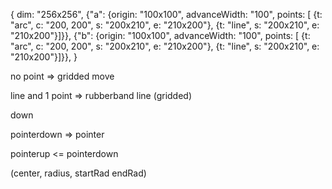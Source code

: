 {
  dim: "256x256",
  {"a": {origin: "100x100", advanceWidth: "100", points: [
         {t: "arc", c: "200, 200", s: "200x210", e: "210x200"},
         {t: "line", s: "200x210", e: "210x200"}]}},
  {"b": {origin: "100x100", advanceWidth: "100", points: [
         {t: "arc", c: "200, 200", s: "200x210", e: "210x200"},
         {t: "line", s: "200x210", e: "210x200"}]}},
}
	 


no point => gridded move

line and 1 point => rubberband line (gridded)

down

pointerdown => pointer


pointerup <= pointerdown



(center, radius, startRad endRad)